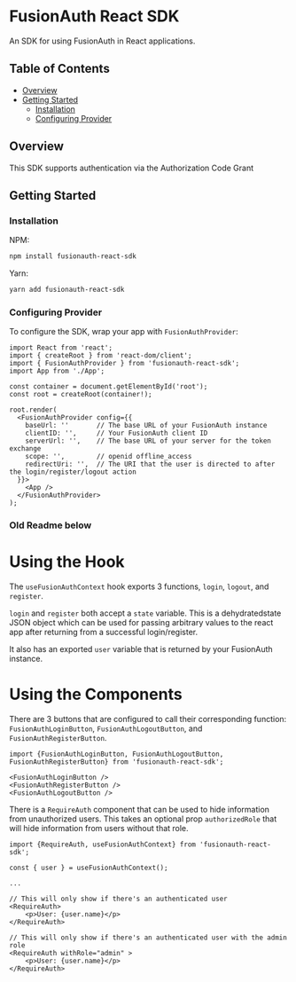 # FusionAuth React SDK
An SDK for using FusionAuth in React applications.

## Table of Contents

- [Overview](#overview)
- [Getting Started](#getting-started)
    - [Installation](#installation)
    - [Configuring Provider](#configuring-provider)

## Overview

This SDK supports authentication via the Authorization Code Grant

## Getting Started

### Installation

NPM:
```bash
npm install fusionauth-react-sdk
````

Yarn:
```bash
yarn add fusionauth-react-sdk
````

### Configuring Provider
To configure the SDK, wrap your app with `FusionAuthProvider`:

```TSX
import React from 'react';
import { createRoot } from 'react-dom/client';
import { FusionAuthProvider } from 'fusionauth-react-sdk';
import App from './App';

const container = document.getElementById('root');
const root = createRoot(container!);

root.render(
  <FusionAuthProvider config={{
    baseUrl: ''       // The base URL of your FusionAuth instance
    clientID: '',     // Your FusionAuth client ID
    serverUrl: '',    // The base URL of your server for the token exchange
    scope: '',        // openid offline_access
    redirectUri: '',  // The URI that the user is directed to after the login/register/logout action
  }}>
    <App />
  </FusionAuthProvider>
);
```


### Old Readme below

# Using the Hook
The `useFusionAuthContext` hook exports 3 functions, `login`, `logout`, and `register`.

`login` and `register` both accept a `state` variable. This is a dehydratedstate JSON object which can be used for passing arbitrary values to the react app after returning from a successful login/register.

It also has an exported `user` variable that is returned by your FusionAuth instance.

# Using the Components
There are 3 buttons that are configured to call their corresponding function: `FusionAuthLoginButton`, `FusionAuthLogoutButton`, and `FusionAuthRegisterButton`.

```TSX
import {FusionAuthLoginButton, FusionAuthLogoutButton, FusionAuthRegisterButton} from 'fusionauth-react-sdk';

<FusionAuthLoginButton />
<FusionAuthRegisterButton />
<FusionAuthLogoutButton />
```


There is a `RequireAuth` component that can be used to hide information from unauthorized users. This takes an optional prop `authorizedRole` that will hide information from users without that role.

```TSX
import {RequireAuth, useFusionAuthContext} from 'fusionauth-react-sdk';

const { user } = useFusionAuthContext();

...

// This will only show if there's an authenticated user
<RequireAuth>
    <p>User: {user.name}</p>
</RequireAuth>

// This will only show if there's an authenticated user with the admin role
<RequireAuth withRole="admin" >
    <p>User: {user.name}</p>
</RequireAuth>
```
